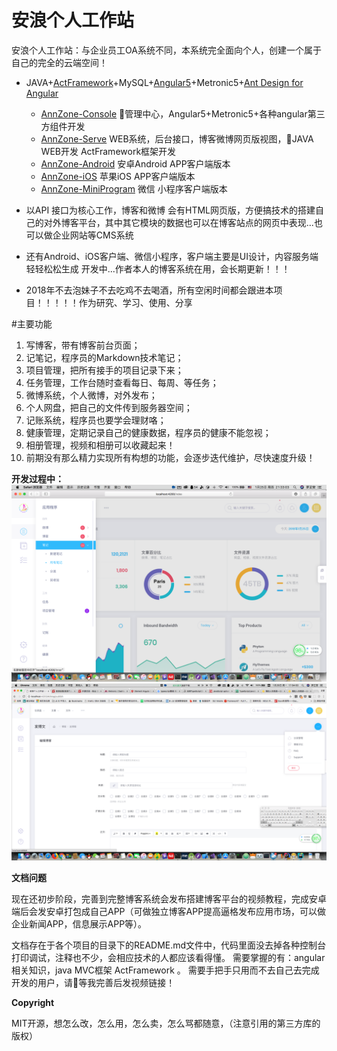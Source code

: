 # 安浪个人工作站
安浪个人工作站：与企业员工OA系统不同，本系统完全面向个人，创建一个属于自己的完全的云端空间！

- JAVA+[ActFramework](http://www.ActFramework.org)+MySQL+[Angular5](http://angular.io)+Metronic5+[Ant Design for Angular](https://ng.ant.design/)

    - [AnnZone-Console](./AnnZone-Console) 管理中心，Angular5+Metronic5+各种angular第三方组件开发
    - [AnnZone-Serve](./AnnZone-Serve) WEB系统，后台接口，博客微博网页版视图，JAVA WEB开发 ActFramework框架开发
    - [AnnZone-Android](./AnnZone-Android) 安卓Android APP客户端版本
    - [AnnZone-iOS](./AnnZone-iOS) 苹果iOS APP客户端版本
    - [AnnZone-MiniProgram](./AnnZone-MiniProgram) 微信 小程序客户端版本

- 以API 接口为核心工作，博客和微博 会有HTML网页版，方便搞技术的搭建自己的对外博客平台，其中其它模块的数据也可以在博客站点的网页中表现...也可以做企业网站等CMS系统

- 还有Android、iOS客户端、微信小程序，客户端主要是UI设计，内容服务端轻轻松松生成
开发中...作者本人的博客系统在用，会长期更新！！！

- 2018年不去泡妹子不去吃鸡不去喝酒，所有空闲时间都会跟进本项目！！！！！作为研究、学习、使用、分享

#主要功能

1. 写博客，带有博客前台页面；
1. 记笔记，程序员的Markdown技术笔记；
1. 项目管理，把所有接手的项目记录下来；
1. 任务管理，工作台随时查看每日、每周、等任务；
1. 微博系统，个人微博，对外发布；
1. 个人网盘，把自己的文件传到服务器空间；
1. 记账系统，程序员也要学会理财咯；
1. 健康管理，定期记录自己的健康数据，程序员的健康不能忽视；
1. 相册管理，视频和相册可以收藏起来！
1. 前期没有那么精力实现所有构想的功能，会逐步迭代维护，尽快速度升级！


**开发过程中：**
![控制台截图](./screenshot/console1.png)
![博客发布](./screenshot/console2_blog_publish.png)


**文档问题**

现在还初步阶段，完善到完整博客系统会发布搭建博客平台的视频教程，完成安卓端后会发安卓打包成自己APP（可做独立博客APP提高逼格发布应用市场，可以做企业新闻APP，信息展示APP等）。

文档存在于各个项目的目录下的README.md文件中，代码里面没去掉各种控制台打印调试，注释也不少，会相应技术的人都应该看得懂。
需要掌握的有：angular相关知识，java MVC框架 ActFramework 。
需要手把手只用而不去自己去完成开发的用户，请等我完善后发视频链接！

**Copyright**

MIT开源，想怎么改，怎么用，怎么卖，怎么骂都随意，（注意引用的第三方库的版权）